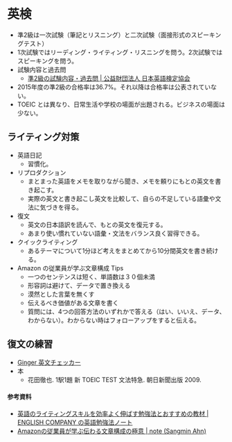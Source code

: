 # 英検

- 準2級は一次試験（筆記とリスニング）と二次試験（面接形式のスピーキングテスト）
- 1次試験ではリーディング・ライティング・リスニングを問う。2次試験ではスピーキングを問う。
- 試験内容と過去問
    - [準2級の試験内容・過去問 | 公益財団法人 日本英語検定協会](https://www.eiken.or.jp/eiken/exam/grade_p2/)
- 2015年度の準2級の合格率は36.7%。それ以降は合格率は公表されていない。
- TOEIC とは異なり、日常生活や学校の場面が出題される。ビジネスの場面は少ない。

## ライティング対策

- 英語日記
    - 習慣化。
- リプロダクション
    - まとまった英語をメモを取りながら聞き、メモを頼りにもとの英文を書き起こす。
    - 実際の英文と書き起こし英文を比較して、自らの不足している語彙や文法に気づきを得る。
- 復文
    - 英文の日本語訳を読んで、もとの英文を復元する。
    - あまり使い慣れていない語彙・文法をバランス良く習得できる。
- クイックライティング
    - あるテーマについて1分ほど考えをまとめてから10分間英文を書き続ける。
- Amazon の従業員が学ぶ文章構成 Tips
    - 一つのセンテンスは短く、単語数は３０個未満
    - 形容詞は避けて、データで置き換える
    - 漠然とした言葉を無くす
    - 伝えるべき価値がある文章を書く
    - 質問には、4つの回答方法のいずれかで答える（はい、いいえ、データ、わからない）。わからない時はフォローアップをすると伝える。

## 復文の練習

- [Ginger 英文チェッカー](https://www.getginger.jp/)
- 本
    - 花田徹也. 1駅1題 新 TOEIC TEST 文法特急. 朝日新聞出版 2009.

#### 参考資料

- [英語のライティングスキルを効率よく伸ばす勉強法とおすすめの教材 | ENGLISH COMPANY の英語勉強法ノート](https://studyhacker.net/english-writing)
- [Amazonの従業員が学ぶ伝わる文章構成の極意 | note (Sangmin Ahn)](https://note.com/sangmin/n/n8f04510d12ed)
